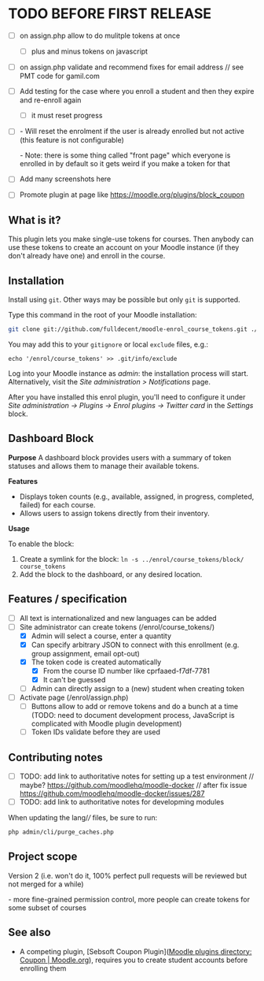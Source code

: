 # TODO BEFORE FIRST RELEASE

- [ ] on assign.php allow to do mulitple tokens at once
  - [ ] plus and minus tokens on javascript
- [ ] on assign.php validate and recommend fixes for email address // see PMT code for gamil.com
- [ ] Add testing for the case where you enroll a student and then they expire and re-enroll again
  - [ ] it must reset progress

- [ ] \- Will reset the enrolment if the user is already enrolled but not active (this feature is not configurable)

  \- Note: there is some thing called "front page" which everyone is enrolled in by default so it gets weird if you make a token for that
  
- [ ] Add many screenshots here

- [ ] Promote plugin at page like https://moodle.org/plugins/block_coupon

## What is it?

This plugin lets you make single-use tokens for courses. Then anybody can use these tokens to create an account on your Moodle instance (if they don\'t already have one) and enroll in the course.

## Installation

Install using `git`. Other ways may be possible but only `git` is supported.

Type this command in the root of your Moodle installation:

```sh
git clone git://github.com/fulldecent/moodle-enrol_course_tokens.git ./enrol/course_tokens
```

You may add this to your `gitignore` or local `exclude` files, e.g.:

```
echo '/enrol/course_tokens' >> .git/info/exclude
```

Log into your Moodle instance as *admin*: the installation process will start. Alternatively, visit the *Site administration > Notifications* page.

After you have installed this enrol plugin, you'll need to configure it under *Site administration -> Plugins -> Enrol plugins -> Twitter card* in the *Settings* block.

## Dashboard Block

**Purpose**
A dashboard block provides users with a summary of token statuses and allows them to manage their available tokens.

**Features**

- Displays token counts (e.g., available, assigned, in progress, completed, failed) for each course.
- Allows users to assign tokens directly from their inventory.

**Usage**

To enable the block:
1. Create a symlink for the block: `ln -s ../enrol/course_tokens/block/ course_tokens`
2. Add the block to the dashboard, or any desired location.


## Features / specification

* [ ] All text is internationalized and new languages can be added
* [ ] Site administrator can create tokens (/enrol/course_tokens/)
  * [x] Admin will select a course, enter a quantity
  * [x] Can specify arbitrary JSON to connect with this enrollment (e.g. group assignment, email opt-out)
  * [x] The token code is created automatically
    * [x] From the course ID number like cprfaaed-f7df-7781
    * [x] It can't be guessed
  * [ ] Admin can directly assign to a (new) student when creating token
* [ ] Activate page (/enrol/assign.php)
  * [ ] Buttons allow to add or remove tokens and do a bunch at a time (TODO: need to document development process, JavaScript is complicated with Moodle plugin development)
  * [ ] Token IDs validate before they are used

## Contributing notes

* [ ] TODO: add link to authoritative notes for setting up a test environment // maybe? https://github.com/moodlehq/moodle-docker // after fix issue https://github.com/moodlehq/moodle-docker/issues/287
* [ ] TODO: add link to authoritative notes for developming modules

When updating the lang/*/* files, be sure to run:

```sh
php admin/cli/purge_caches.php
```

## Project scope

Version 2 (i.e. won't do it, 100% perfect pull requests will be reviewed but not merged for a while)

\- more fine-grained permission control, more people can create tokens for some subset of courses

## See also

* A competing plugin, [Sebsoft Coupon Plugin]([Moodle plugins directory: Coupon | Moodle.org](https://moodle.org/plugins/block_coupon)), requires you to create student accounts before enrolling them